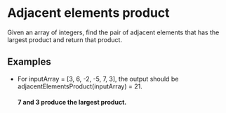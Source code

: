 # Adjacent elements product

Given an array of integers, find the pair of adjacent elements that has the largest product and return that product.

## Examples 
 - For inputArray = [3, 6, -2, -5, 7, 3], the output should be
adjacentElementsProduct(inputArray) = 21.

    #### 7 and 3 produce the largest product.
